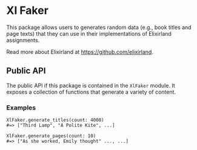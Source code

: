 # Xl Faker
This package allows users to generates random data (e.g., book titles and page texts) that they can use in their implementations of Elixirland assignments.

Read more about Elixirland at https://github.com/elixirland.

## Public API
The public API if this package is contained in the `XlFaker` module. It exposes a collection of functions that generate a variety of content.

### Examples

```
XlFaker.generate_titles(count: 4000)
#=> ["Third Lamp", "A Polite Kite", ...]

XlFaker.generate_pages(count: 10)
#=> ["As she worked, Emily thought" ..., ...]
```
